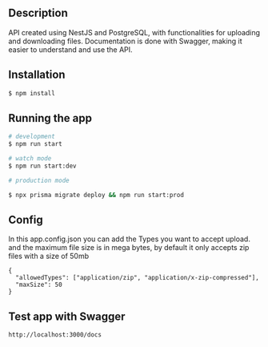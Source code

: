 ## Description

API created using NestJS and PostgreSQL, with functionalities for uploading and downloading files. Documentation is done with Swagger, making it easier to understand and use the API.

## Installation

```bash
$ npm install
```

## Running the app

```bash
# development
$ npm run start

# watch mode
$ npm run start:dev

# production mode

$ npx prisma migrate deploy && npm run start:prod 
```

## Config 
In this app.config.json you can add the Types you want to accept upload. and the maximum file size is in mega bytes, by default it only accepts zip files with a size of 50mb
```
{
  "allowedTypes": ["application/zip", "application/x-zip-compressed"],
  "maxSize": 50
}
```

## Test app with Swagger

```
http://localhost:3000/docs
```
